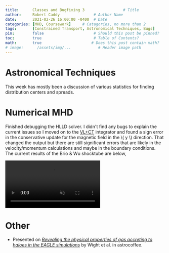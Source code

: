 ```yaml
---
title:      Classes and Bugfixing 3                 # Title
author:     Robert Caddy               # Author Name
date:       2021-02-26 16:00:00 -0400  # Date
categories: [MHD, Coursework]     # Catagories, no more than 2
tags:       [Constrained Transport, Astronomical Techniques, Bugs]                     # Tags, any number
pin:        false                      # Should this post be pinned?
toc:        true                       # Table of Contents?
math:       true                      # Does this post contain math?
# image:      /assets/img/...            # Header image path
---
```


# Astronomical Techniques
This week has mostly been a discussion of various statistics for finding
distribution centers and spreads.


# Numerical MHD
Finished debugging the HLLD solver. I didn't find any bugs to explain the
current issues so I moved on to the
[VL+CT](https://www.sciencedirect.com/science/article/abs/pii/S1384107608000754?via%3Dihub)
integrator and found a sign error in the conservative update for the magnetic
field in the \\( y \\)  direction. That changed the output but there are still
significant errors that are likely in the velocity/momentum calculations and
maybe in the boundary conditions. The current results of the Brio & Wu shocktube
are below,

<video muted autoplay controls>
    <source type="video/mp4" src="/assets/img/2021-post-assets/02-February/2021-02-26-BWShockTube.mp4">
</video>

# Other
- Presented on [*Revealing the physical properties of gas accreting to haloes in
  the EAGLE simulations*](https://arxiv.org/abs/2102.10913) by Wight et al. in
  astrocoffee.
